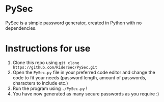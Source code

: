 # PySec

PySec is a simple password generator, created in Python with no dependencies.

# Instructions for use

1. Clone this repo using ``` git clone https://github.com/RiderSec/PySec.git ```
2. Open the ``` PySec.py ``` file in your preferred code editor and change the code to fit your needs (password length, amount of passwords, characters to include etc.)
3. Run the program using ``` ./PySec.py ``` !
4. You have now generated as many secure passwords as you require :)
